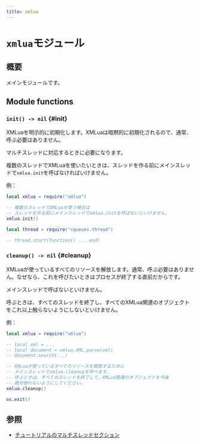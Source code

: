 ```yaml
---
title: xmlua
---
```


# `xmlua`モジュール

## 概要

メインモジュールです。

## Module functions

### `init() -> nil` {#init}

XMLuaを明示的に初期化します。XMLuaは暗黙的に初期化されるので、通常、呼ぶ必要はありません。

マルチスレッドに対応するときに必要になります。

複数のスレッドでXMLuaを使いたいときは、スレッドを作る前にメインスレッドで`xmlua.init`を呼ばなければいけません。

例：

```lua
local xmlua = require("xmlua")

-- 複数のスレッドでXMLuaを使う場合は
-- スレッドを作る前にメインスレッドでxmlua.initを呼ばないといけません。
xmlua.init()

local thread = require("cqueues.thread")

-- thread.start(function() ... end)
```

### `cleanup() -> nil` {#cleanup}

XMLuaが使っているすべてのリソースを解放します。通常、呼ぶ必要はありません。なぜなら、これを呼びたいときはプロセスが終了する直前だからです。

メインスレッドで呼ばないといけません。

呼ぶときは、すべてのスレッドを終了し、すべてのXMLua関連のオブジェクトをこれ以上触らないようにしないといけません。

例：

```lua
local xmlua = require("xmlua")

-- local xml = ...
-- local document = xmlua.XML.parse(xml)
-- document:search(...)

-- XMLuaが使っているすべてのリソースを開放するために
-- メインスレッドでxmlua.cleanupを呼べます。
-- 呼ぶときは、すべてのスレッドを終了して、XMLua関連のオブジェクトを今後
-- 絶対使わないようにしてください。
xmlua.cleanup()

os.exit()
```

## 参照

  * [チュートリアルのマルチスレッドセクション][tutorial-multithread]


[tutorial-multithread]:../tutorial/#multithread
